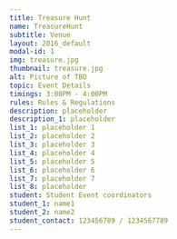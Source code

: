 ```yaml
---
title: Treasure Hunt
name: TreasureHunt
subtitle: Venue
layout: 2016_default
modal-id: 1
img: treasure.jpg
thumbnail: treasure.jpg
alt: Picture of TBD
topic: Event Details
timings: 3:00PM - 4:00PM
rules: Rules & Regulations
description: placeholder                                                                                  
description_1: placeholder                                               
list_1: placeholder 1             
list_2: placeholder 2                                                                
list_3: placeholder 3                                                                        
list_4: placeholder 4                                                                                
list_5: placeholder 5                                                                                                                  
list_6: placeholder 6                                              
list_7: placeholder 7                                                             
list_8: placeholder                                      
student: Student Event coordinators
student_1: name1             
student_2: name2          
student_contact: 123456789 / 1234567789
---
```


